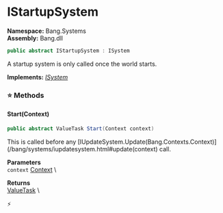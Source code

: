 # IStartupSystem

**Namespace:** Bang.Systems \
**Assembly:** Bang.dll

```csharp
public abstract IStartupSystem : ISystem
```

A startup system is only called once the world starts.

**Implements:** _[ISystem](/Bang/Systems/ISystem.html)_

### ⭐ Methods
#### Start(Context)
```csharp
public abstract ValueTask Start(Context context)
```

This is called before any [IUpdateSystem.Update(Bang.Contexts.Context)](/bang/systems/iupdatesystem.html#update(context) call.

**Parameters** \
`context` [Context](/Bang/Contexts/Context.html) \

**Returns** \
[ValueTask](https://learn.microsoft.com/en-us/dotnet/api/System.Threading.Tasks.ValueTask?view=net-7.0) \



⚡